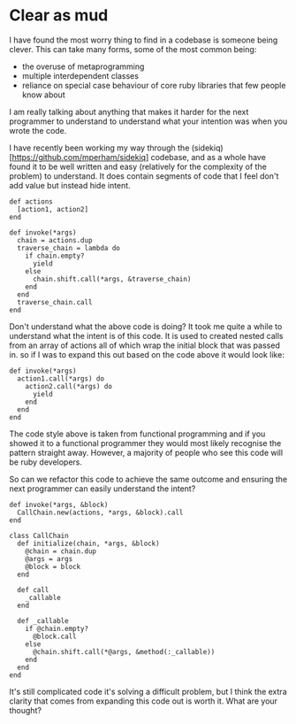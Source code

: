 # Clear as mud

I have found the most worry thing to find in a codebase is someone being clever. This can take many forms, some of the most common being:

* the overuse of metaprogramming
* multiple interdependent classes
* reliance on special case behaviour of core ruby libraries that few people know about

I am really talking about anything that makes it harder for the next programmer to understand to understand what your intention was when you wrote the code.

I have recently been working my way through the (sidekiq)[https://github.com/mperham/sidekiq] codebase, and as a whole have found it to be well written and easy (relatively for the complexity of the problem) to understand. It does contain segments of code that I feel don't add value but instead hide intent.

```
def actions
  [action1, action2]
end

def invoke(*args)
  chain = actions.dup
  traverse_chain = lambda do
    if chain.empty?
      yield
    else
      chain.shift.call(*args, &traverse_chain)
    end
  end
  traverse_chain.call
end
```

Don't understand what the above code is doing? It took me quite a while to understand what the intent is of this code. It is used to created nested calls from an array of actions all of which wrap the initial block that was passed in. so if I was to expand this out based on the code above it would look like:

```
def invoke(*args)
  action1.call(*args) do
    action2.call(*args) do
      yield
    end
  end
end
```

The code style above is taken from functional programming and if you showed it to a functional programmer they would most likely recognise the pattern straight away. However, a majority of people who see this code will be ruby developers.

So can we refactor this code to achieve the same outcome and ensuring the next programmer can easily understand the intent?

```
def invoke(*args, &block)
  CallChain.new(actions, *args, &block).call
end

class CallChain
  def initialize(chain, *args, &block)
    @chain = chain.dup
    @args = args
    @block = block
  end

  def call
    _callable
  end

  def _callable
    if @chain.empty?
      @block.call
    else
      @chain.shift.call(*@args, &method(:_callable))
    end
  end
end
```

It's still complicated code it's solving a difficult problem, but I think the extra clarity that comes from expanding this code out is worth it.  What are your thought?
